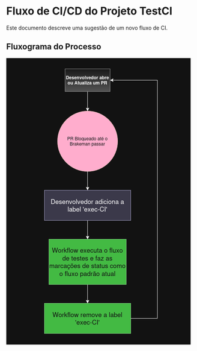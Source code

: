 # Fluxo de CI/CD do Projeto TestCI

Este documento descreve uma sugestão de um novo fluxo de CI.

## Fluxograma do Processo

![Pré-visualização do Fluxograma simplificado](./diagrams/flowchart-label.png)
